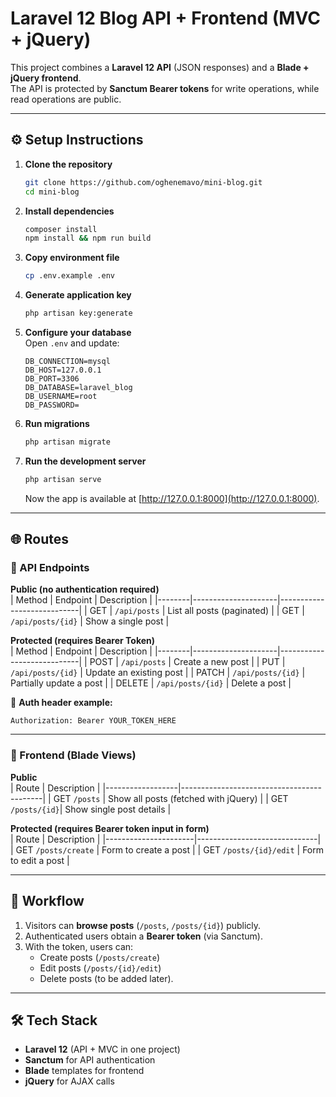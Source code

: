 # Laravel 12 Blog API + Frontend (MVC + jQuery)

This project combines a **Laravel 12 API** (JSON responses) and a **Blade + jQuery frontend**.  
The API is protected by **Sanctum Bearer tokens** for write operations, while read operations are public.

---

## ⚙️ Setup Instructions

1. **Clone the repository**
   ```bash
   git clone https://github.com/oghenemavo/mini-blog.git
   cd mini-blog
   ```

2. **Install dependencies**
   ```bash
   composer install
   npm install && npm run build
   ```

3. **Copy environment file**
   ```bash
   cp .env.example .env
   ```

4. **Generate application key**
   ```bash
   php artisan key:generate
   ```

5. **Configure your database**  
   Open `.env` and update:
   ```env
   DB_CONNECTION=mysql
   DB_HOST=127.0.0.1
   DB_PORT=3306
   DB_DATABASE=laravel_blog
   DB_USERNAME=root
   DB_PASSWORD=
   ```

6. **Run migrations**
   ```bash
   php artisan migrate
   ```

7. **Run the development server**
   ```bash
   php artisan serve
   ```
   Now the app is available at [http://127.0.0.1:8000](http://127.0.0.1:8000).

---

## 🌐 Routes

### 🔹 API Endpoints

**Public (no authentication required)**  
| Method | Endpoint            | Description                |
|--------|---------------------|----------------------------|
| GET    | `/api/posts`        | List all posts (paginated) |
| GET    | `/api/posts/{id}`   | Show a single post         |

**Protected (requires Bearer Token)**  
| Method | Endpoint            | Description                |
|--------|---------------------|----------------------------|
| POST   | `/api/posts`        | Create a new post          |
| PUT    | `/api/posts/{id}`   | Update an existing post    |
| PATCH  | `/api/posts/{id}`   | Partially update a post    |
| DELETE | `/api/posts/{id}`   | Delete a post              |

🔑 **Auth header example:**
```
Authorization: Bearer YOUR_TOKEN_HERE
```

---

### 🔹 Frontend (Blade Views)

**Public**  
| Route            | Description                               |
|------------------|-------------------------------------------|
| GET `/posts`     | Show all posts (fetched with jQuery)       |
| GET `/posts/{id}`| Show single post details                   |

**Protected (requires Bearer token input in form)**  
| Route                | Description                  |
|----------------------|------------------------------|
| GET `/posts/create`  | Form to create a post        |
| GET `/posts/{id}/edit` | Form to edit a post        |

---

## 🚀 Workflow

1. Visitors can **browse posts** (`/posts`, `/posts/{id}`) publicly.  
2. Authenticated users obtain a **Bearer token** (via Sanctum).  
3. With the token, users can:
   - Create posts (`/posts/create`)  
   - Edit posts (`/posts/{id}/edit`)  
   - Delete posts (to be added later).  

---

## 🛠 Tech Stack

- **Laravel 12** (API + MVC in one project)  
- **Sanctum** for API authentication  
- **Blade** templates for frontend  
- **jQuery** for AJAX calls  
